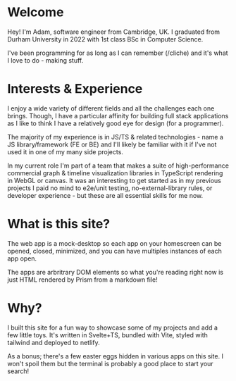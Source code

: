 # Welcome
Hey! I'm Adam, software engineer from Cambridge, UK. I graduated from Durham University in 2022 with 1st class BSc in Computer Science.

I've been programming for as long as I can remember (/cliche) and it's what I love to do - making stuff. 

# Interests & Experience
I enjoy a wide variety of different fields and all the challenges each one brings. Though, I have a particular affinity for building full stack applications as I like to think I have a relatively good eye for design (for a programmer).

The majority of my experience is in JS/TS & related technologies - name a JS library/framework (FE or BE) and I'll likely be familiar with it if I've not used it in one of my many side projects.

In my current role I'm part of a team that makes a suite of high-performance commercial graph & timeline visualization libraries in TypeScript rendering in WebGL or canvas. It was an interesting to get started as in my previous projects I paid no mind to e2e/unit testing, no-external-library rules, or developer experience - but these are all essential skills for me now.

# What is this site?
The web app is a mock-desktop so each app on your homescreen can be opened, closed, minimized, and you can have multiples instances of each app open.

The apps are arbritrary DOM elements so what you're reading right now is just HTML rendered by Prism from a markdown file!

# Why?
I built this site for a fun way to showcase some of my projects and add a few little toys. It's written in Svelte+TS, bundled with Vite, styled with tailwind and deployed to netlify.

As a bonus; there's a few easter eggs hidden in various apps on this site. I won't spoil them but the terminal is probably a good place to start your search!